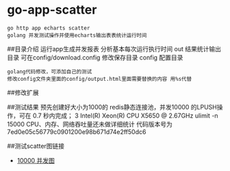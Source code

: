# go-app-scatter
	go http app echarts scatter 
	golang 并发测试操作并使用echarts输出表表统计运行时间
	
##目录介绍
	运行app生成并发报表 分析基本每次运行执行时间
	out 结果统计输出目录 可在config/download.config 修改保存目录
	config 配置目录

	golang代码修改，可添加自己的测试
	修改config文件夹里面的config/output.html里面需要替换的内容 用%s代替


##修改扩展
	
##测试结果
	预先创建好大小为1000的 redis静态连接池，并发10000 的LPUSH操作，可在 0.7 秒内完成；
	3  Intel(R) Xeon(R) CPU           X5650  @ 2.67GHz
	ulimit -n 15000 
	CPU、内存、网络吞吐量还未做详细统计
	代码版本号为 7ed0e05c56779c0901200e98b671d74e2ff50dc6

##测试scatter图链接

* [10000 并发图](http://138.128.192.237:30300/10000-20160528_070201.html)


